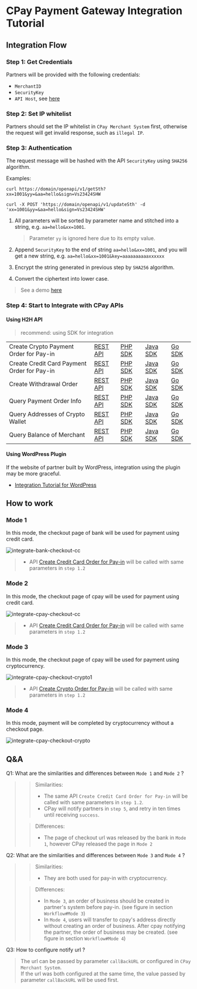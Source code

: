 # CPay Payment Gateway Integration Tutorial

## Integration Flow

### Step 1: Get Credentials
Partners will be provided with the following credentials:
- `MerchantID`
- `SecurityKey`
- `API Host`, see [here](https://github.com/cpayfinance/document/blob/main/rest-api-reference/api-host.md)

### Step 2: Set IP whitelist
Partners should set the IP whitelist in `CPay Merchant System` first, otherwise the request will get invalid response, such as `illegal IP`.

### Step 3: Authentication
The request message will be hashed with the API `SecurityKey` using `SHA256` algorithm.

Examples:
```shell
curl https://domain/openapi/v1/getSth?xx=1001&yy=&aa=hello&sign=Vs23424SHW

curl -X POST 'https://domain/openapi/v1/updateSth' -d 'xx=1001&yy=&aa=hello&sign=Vs23424SHW'
```

1. All parameters will be sorted by parameter name and stitched into a string, e.g. `aa=hello&xx=1001`. 
   > Parameter `yy` is ignored here due to its empty value.

2. Append `SecurityKey` to the end of string `aa=hello&xx=1001`, and you will get a new string, e.g. `aa=hello&xx=1001&key=aaaaaaaaaaxxxxxx`

3. Encrypt the string generated in previous step by `SHA256` algorithm.

4. Convert the ciphertext into lower case.

> See a demo [here](https://github.com/cpayfinance/document/blob/main/rest-api-reference/api-signature.md)


### Step 4: Start to Integrate with CPay APIs

#### Using H2H API
> recommend: using SDK for integration

<table>
<tr>
    <td>Create Crypto Payment Order for Pay-in</td>
    <td><a href="https://github.com/cpayfinance/document/blob/main/rest-api-reference/api-transaction.md#create-crypto-order-for-pay-in">REST API</a></td>
    <td><a href="#">PHP SDK</a></td>
    <td><a href="#">Java SDK</a></td>
    <td><a href="#">Go SDK</a></td>
</tr>

<tr>
    <td>Create Credit Card Payment Order for Pay-in</td>
    <td><a href="https://github.com/cpayfinance/document/blob/main/rest-api-reference/api-transaction.md#create-credit-card-order-for-pay-in">REST API</a></td>
    <td><a href="#">PHP SDK</a></td>
    <td><a href="#">Java SDK</a></td>
    <td><a href="#">Go SDK</a></td>
</tr>

<tr>
    <td>Create Withdrawal Order</td>
    <td><a href="https://github.com/cpayfinance/document/blob/main/rest-api-reference/api-transaction.md#create-withdrawal-order">REST API</a></td>
    <td><a href="#">PHP SDK</a></td>
    <td><a href="#">Java SDK</a></td>
    <td><a href="#">Go SDK</a></td>
</tr>

<tr>
    <td>Query Payment Order Info</td>
    <td><a href="https://github.com/cpayfinance/document/blob/main/rest-api-reference/api-transaction.md#query-payment-order-info">REST API</a></td>
    <td><a href="#">PHP SDK</a></td>
    <td><a href="#">Java SDK</a></td>
    <td><a href="#">Go SDK</a></td>
</tr>

<tr>
    <td>Query Addresses of Crypto Wallet</td>
    <td><a href="https://github.com/cpayfinance/document/blob/main/rest-api-reference/api-account.md#query-addresses-of-crypto-wallet">REST API</a></td>
    <td><a href="#">PHP SDK</a></td>
    <td><a href="#">Java SDK</a></td>
    <td><a href="#">Go SDK</a></td>
</tr>

<tr>
    <td>Query Balance of Merchant</td>
    <td><a href="https://github.com/cpayfinance/document/blob/main/rest-api-reference/api-account.md#query-balance-of-merchant">REST API</a></td>
    <td><a href="#">PHP SDK</a></td>
    <td><a href="#">Java SDK</a></td>
    <td><a href="#">Go SDK</a></td>
</tr>

</table>

#### Using WordPress Plugin
If the website of partner built by WordPress, integration using the plugin may be more graceful.
- [Integration Tutorial for WordPress](https://github.com/cpayfinance/document/blob/main/wordpress-plugin-reference/wordpress-plugin.md)


## How to work

### Mode 1
In this mode, the checkout page of bank will be used for payment using credit card.

![integrate-bank-checkout-cc](https://static.cpay.ltd/images/docs/integrate-bank-checkout-cc.png)

> - API [Create Credit Card Order for Pay-in](https://github.com/cpayfinance/document/blob/main/rest-api-reference/api-transaction.md#create-credit-card-order-for-pay-in)
    will be called with same parameters in `step 1.2`


### Mode 2
In this mode, the checkout page of cpay will be used for payment using credit card.

![integrate-cpay-checkout-cc](https://static.cpay.ltd/images/docs/integrate-cpay-checkout-cc.png)

> - API [Create Credit Card Order for Pay-in](https://github.com/cpayfinance/document/blob/main/rest-api-reference/api-transaction.md#create-credit-card-order-for-pay-in)
    will be called with same parameters in `step 1.2`


### Mode 3
In this mode, the checkout page of cpay will be used for payment using cryptocurrency.

![integrate-cpay-checkout-crypto1](https://static.cpay.ltd/images/docs/integrate-cpay-checkout-crypto-1.png)

> - API [Create Crypto Order for Pay-in](https://github.com/cpayfinance/document/blob/main/rest-api-reference/api-transaction.md#create-crypto-order-for-pay-in)
    will be called with same parameters in `step 1.2`


### Mode 4
In this mode, payment will be completed by cryptocurrency without a checkout page.

![integrate-cpay-checkout-crypto](https://static.cpay.ltd/images/docs/integrate-cpay-checkout-crypto.png)


## Q&A
Q1: What are the similarities and differences between `Mode 1` and `Mode 2` ?
> 
>> Similarities:
>> - The same API `Create Credit Card Order for Pay-in` will be called with same parameters in `step 1.2`.
>> - CPay will notify partners in `step 5`, and retry in ten times until receiving `success`.
>
>> Differences:
>> - The page of checkout url was released by the bank in `Mode 1`, however CPay released the page in `Mode 2`


Q2: What are the similarities and differences between `Mode 3` and `Mode 4` ?
> 
>> Similarities:
>> - They are both used for pay-in with cryptocurrency.
>
>> Differences:
>> - In `Mode 3`, an order of business should be created in partner's system before pay-in. (see figure in section `Workflow#Mode 3`)
>> - In `Mode 4`, users will transfer to cpay's address directly without creating an order of business. After cpay notifying the partner, the order of business may be created. (see figure in section `Workflow#Mode 4`)


Q3: How to configure notify url ? 
> 
> The url can be passed by parameter `callBackURL` or configured in `CPay Merchant System`.  
> If the url was both configured at the same time, the value passed by parameter `callBackURL` will be used first.

